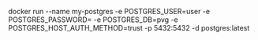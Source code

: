 docker run --name my-postgres -e POSTGRES_USER=user -e POSTGRES_PASSWORD= -e POSTGRES_DB=pvg -e POSTGRES_HOST_AUTH_METHOD=trust -p 5432:5432 -d postgres:latest